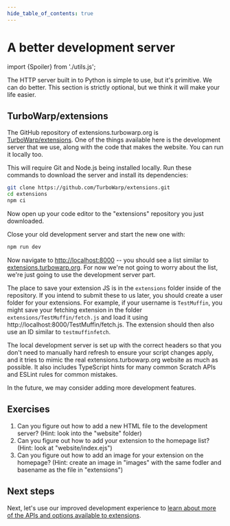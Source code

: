```yaml
---
hide_table_of_contents: true
---
```


# A better development server

import {Spoiler} from './utils.js';

The HTTP server built in to Python is simple to use, but it's primitive. We can do better. This section is strictly optional, but we think it will make your life easier.

## TurboWarp/extensions

The GitHub repository of extensions.turbowarp.org is [TurboWarp/extensions](https://github.com/TurboWarp/extensions). One of the things available here is the development server that we use, along with the code that makes the website. You can run it locally too.

This will require Git and Node.js being installed locally. Run these commands to download the server and install its dependencies:

```bash
git clone https://github.com/TurboWarp/extensions.git
cd extensions
npm ci
```

Now open up your code editor to the "extensions" repository you just downloaded.

Close your old development server and start the new one with:

```bash
npm run dev
```

Now navigate to [http://localhost:8000](http://localhost:8000) -- you should see a list similar to [extensions.turbowarp.org](https://extensions.turbowarp.org/). For now we're not going to worry about the list, we're just going to use the development server part.

The place to save your extension JS is in the `extensions` folder inside of the repository. If you intend to submit these to us later, you should create a user folder for your extensions. For example, if your username is `TestMuffin`, you might save your fetching extension in the folder `extensions/TestMuffin/fetch.js` and load it using http://localhost:8000/TestMuffin/fetch.js. The extension should then also use an ID similar to `testmuffinfetch`.

The local development server is set up with the correct headers so that you don't need to manually hard refresh to ensure your script changes apply, and it tries to mimic the real extensions.turbowarp.org website as much as possible. It also includes TypeScript hints for many common Scratch APIs and ESLint rules for common mistakes.

In the future, we may consider adding more development features.

## Exercises

1. Can you figure out how to add a new HTML file to the development server? (Hint: <Spoiler>look into the "website" folder</Spoiler>)
1. Can you figure out how to add your extension to the homepage list? (Hint: <Spoiler>look at "website/index.ejs"</Spoiler>)
1. Can you figure out how to add an image for your extension on the homepage? (Hint: <Spoiler>create an image in "images" with the same fodler and basename as the file in "extensions"</Spoiler>)

## Next steps

Next, let's use our improved development experience to [learn about more of the APIs and options available to extensions](./assorted-apis).
